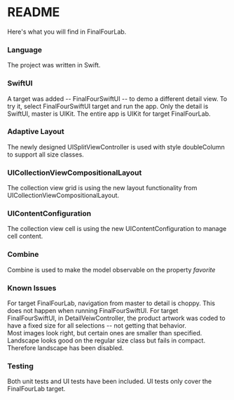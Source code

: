 # README #

Here's what you will find in FinalFourLab.

### Language ###
The project was written in Swift.

### SwiftUI ###
A target was added -- FinalFourSwiftUI -- to demo a different detail view.  To try it, select FinalFourSwiftUI target and run the app.  Only the detail is SwiftUI, master is UIKit.
The entire app is UIKit for target FinalFourLab.

### Adaptive Layout ###
The newly designed UISplitViewController is used with style doubleColumn to support all size classes.

### UICollectionViewCompositionalLayout ###
The collection view grid is using the new layout functionality from UICollectionViewCompositionalLayout.

### UIContentConfiguration ###
The collection view cell is using the new UIContentConfiguration to manage cell content.

### Combine ###
Combine is used to make the model observable on the property *favorite*

### Known Issues ###
For target FinalFourLab, navigation from master to detail is choppy.  This does not happen when running FinalFourSwiftUI.
For target FinalFourSwiftUI, in DetailVeiwController, the product artwork was coded to have a fixed size for all selections -- not getting that behavior.  
Most images look right, but certain ones are smaller than specified.
Landscape looks good on the regular size class but fails in compact.  Therefore landscape has been disabled.

### Testing ###
Both unit tests and UI tests have been included.  UI tests only cover the FinalFourLab target.
